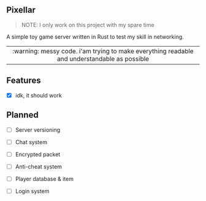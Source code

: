 ## Pixellar
> NOTE: I only work on this project with my spare time

A simple toy game server written in Rust to test my skill in networking.

<div align="">
<table>
<tbody>
<td align="center">
:warning: messy code. i'am trying to make everything readable and understandable as possible
</td>
</tbody>
</table>
</div>



## Features
* [x] idk, it should work

## Planned
* [ ] Server versioning
* [ ] Chat system
* [ ] Encrypted packet
* [ ] Anti-cheat system
* [ ] Player database & item
* [ ] Login system

